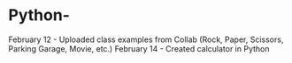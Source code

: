 # Python-
February 12 - Uploaded class examples from Collab (Rock, Paper, Scissors, Parking Garage, Movie, etc.)
February 14 - Created calculator in Python 

